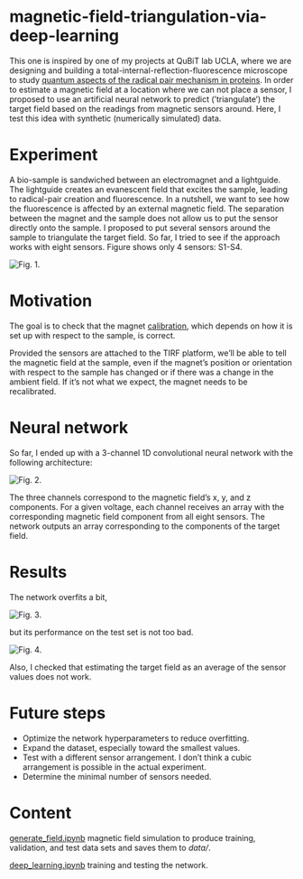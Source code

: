 # magnetic-field-triangulation-via-deep-learning
This one is inspired by one of my projects at QuBiT lab UCLA, where we are designing and building a total-internal-reflection-fluorescence microscope to study [quantum aspects of the radical pair mechanism in proteins](https://github.com/tretyakovmipt/RPM-toy-simulation).  In order to estimate a magnetic field at a location where we can not place a sensor, I proposed to use an artificial neural network to predict (’triangulate’) the target field based on the readings from magnetic sensors around. Here, I test this idea with synthetic (numerically simulated) data.


# Experiment

A bio-sample is sandwiched between an electromagnet and a lightguide. The lightguide creates an evanescent field that excites the sample, leading to radical-pair creation and fluorescence. In a nutshell, we want to see how the fluorescence is affected by an external magnetic field. The separation between the magnet and the sample does not allow us to put the sensor directly onto the sample. I proposed to put several sensors around the sample to triangulate the target field. So far, I tried to see if the approach works with eight sensors. Figure shows only 4 sensors: S1-S4. 

![Fig. 1](TIRF_setup.png).

# Motivation

The goal is to check that the magnet [calibration](https://github.com/tretyakovmipt/TIRF-magnet-calibration), which depends on how it is set up with respect to the sample, is correct.

Provided the sensors are attached to the TIRF platform, we’ll be able to tell the magnetic field at the sample, even if the magnet’s position or orientation with respect to the sample has changed or if there was a change in the ambient field. If it’s not what we expect, the magnet needs to be recalibrated.

# Neural network

So far, I ended up with a 3-channel 1D convolutional neural network with the following architecture:

![Fig. 2](cnn_fig.png).

The three channels correspond to the magnetic field’s x, y, and z components. For a given voltage, each channel receives an array with the corresponding magnetic field component from all eight sensors. The network outputs an array corresponding to the components of the target field.

# Results

The network overfits a bit, 

![Fig. 3](cnn-training.png).

but its performance on the test set is not too bad.

![Fig. 4](cnn-test.png).

Also, I checked that estimating the target field as an average of the sensor values does not work.

# Future steps

- Optimize the network hyperparameters to reduce overfitting.
- Expand the dataset, especially toward the smallest values.
- Test with a different sensor arrangement. I don’t think a cubic arrangement is possible in the actual experiment.
- Determine the minimal number of sensors needed.

# Content

[generate_field.ipynb](https://github.com/tretyakovmipt/magnetic-field-triangulation-via-deep-learning/blob/main/generate_field.ipynb) magnetic field simulation to produce training, validation, and test data sets and saves them to *data/*.

[deep_learning.ipynb](https://github.com/tretyakovmipt/magnetic-field-triangulation-via-deep-learning/blob/main/deep_learning.ipynb) training and testing the network.
